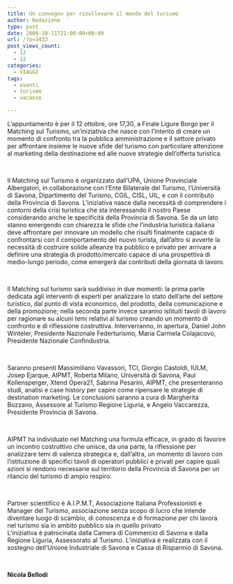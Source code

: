 ```yaml
---
title: Un convegno per risollevare il mondo del turismo
author: Redazione
type: post
date: 2009-10-11T22:00:00+00:00
url: /?p=3433
post_views_count:
  - 12
  - 12
categories:
  - VIAGGI
tags:
  - eventi
  - turismo
  - vacanze

---
```

L&#8217;appuntamento &egrave; per il 12 ottobre, ore 17,30, a Finale Ligure Borgo per il Matching sul Turismo, un&#8217;iniziativa che nasce con l&rsquo;intento di creare un momento di confronto tra la pubblica amministrazione e il settore privato per affrontare insieme le nuove sfide del turismo con particolare attenzione al marketing della destinazione ed alle nuove strategie dell&rsquo;offerta turistica.

&nbsp;

Il Matching sul Turismo &egrave; organizzato dall&rsquo;UPA, Unione Provinciale Albergatori, in collaborazione con l&rsquo;Ente Bilaterale del Turismo, l&rsquo;Universit&agrave; di Savona, Dipartimento del Turismo, CGIL, CISL, UIL, e con il contributo della Provincia di Savona.&nbsp;L&#8217;iniziativa nasce dalla necessit&agrave; di comprendere i contorni della crisi turistica che sta interessando il nostro Paese considerando anche le specificit&agrave; della Provincia di Savona. Se da un lato stanno emergendo con chiarezza le sfide che l&rsquo;industria turistica italiana deve affrontare per innovare un modello che risulti finalmente capace di confrontarsi con il comportamento del nuovo turista, dall&rsquo;altro si avverte la necessit&agrave; di costruire solide alleanze tra pubblico e privato per arrivare a definire una strategia di prodotto/mercato capace di una prospettiva di medio&#45;lungo periodo, come emerger&agrave; dai contributi della giornata di lavoro.

&nbsp;

Il Matching sul turismo sar&agrave; suddiviso in due momenti: la prima parte dedicata agli interventi di esperti per analizzare lo stato dell&rsquo;arte del settore turistico, dal punto di vista economico, del prodotto, della comunicazione e della promozione; nella seconda parte invece saranno istituiti tavoli di lavoro per ragionare su alcuni temi relativi al turismo creando un momento di confronto e di riflessione costruttiva. Interverranno, in apertura, Daniel John Winteler, Presidente Nazionale Federturismo, Maria Carmela Colajacovo, Presidente Nazionale Confindustria.

&nbsp;

Saranno presenti Massimiliano Vavassori, TCI, Giorgio Castoldi, IULM, Josep Ejarque, AIPMT, Roberta Milano, Universit&agrave; di Savona, Paul Kollensperger, Xtend Opera21, Sabrina Pesarini, AIPMT, che presenteranno studi, analisi e case history per capire come ripensare le strategie di destination marketing. Le conclusioni saranno a cura di Margherita Bozzano, Assessore al Turismo Regione Liguria, e Angelo Vaccarezza, Presidente Provincia di Savona.

&nbsp;

AIPMT ha individuato nel Matching una formula efficace, in grado di favorire un incontro costruttivo che unisce, da una parte, la riflessione per analizzare temi di valenza strategica e, dall&rsquo;altra, un momento di lavoro con l&rsquo;istituzione di specifici tavoli di operatori pubblici e privati per capire quali azioni si rendono necessarie sul territorio della Provincia di Savona per un rilancio del turismo di ampio respiro.

&nbsp;

Partner scientifico &egrave; A.I.P.M.T, Associazione Italiana Professionisti e Manager del Turismo, associazione senza scopo di lucro che intende diventare luogo di scambio, di conoscenza e di formazione per chi lavora nel turismo sia in ambito pubblico sia in quello privato  
L&rsquo;iniziativa &egrave; patrocinata dalla Camera di Commercio di Savona e dalla Regione Liguria, Assessorato al Turismo. L&rsquo;iniziativa &egrave; realizzata con il sostegno dell&rsquo;Unione Industriale di Savona e Cassa di Risparmio di Savona.

&nbsp;

**Nicola Bellodi**  
&nbsp;